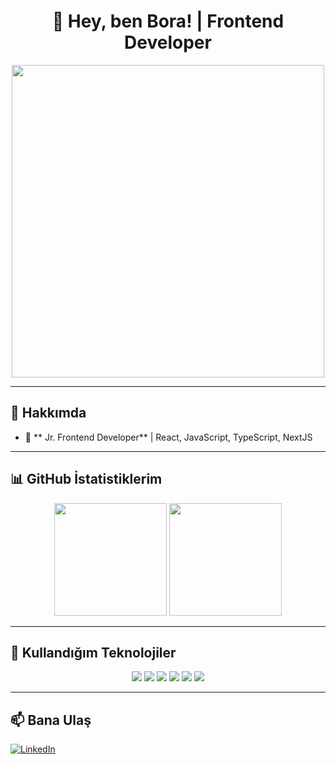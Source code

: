 <h1 align="center">👋 Hey, ben Bora! | Frontend Developer</h1>

<p align="center">
  <img src="https://media.giphy.com/media/qgQUggAC3Pfv687qPC/giphy.gif" width="500">
</p>

---

## 🚀 Hakkımda
- 🎨 ** Jr. Frontend Developer** | React, JavaScript, TypeScript, NextJS  

---

## 📊 GitHub İstatistiklerim  

<p align="center">
  <img src="https://github-readme-stats.vercel.app/api?username=boracatalbas&show_icons=true&theme=tokyonight" height="180em">
  <img src="https://github-readme-stats.vercel.app/api/top-langs/?username=boracatalbas&layout=compact&theme=tokyonight" height="180em">
</p>

---

## 🔧 Kullandığım Teknolojiler  

<p align="center">
  <img src="https://img.shields.io/badge/HTML5-%23E34F26.svg?style=for-the-badge&logo=html5&logoColor=white">
  <img src="https://img.shields.io/badge/CSS3-%231572B6.svg?style=for-the-badge&logo=css3&logoColor=white">
  <img src="https://img.shields.io/badge/JavaScript-%23F7DF1E.svg?style=for-the-badge&logo=javascript&logoColor=black">
  <img src="https://img.shields.io/badge/React-%2361DAFB.svg?style=for-the-badge&logo=react&logoColor=black">
  <img src="https://img.shields.io/badge/TailwindCSS-%2306B6D4.svg?style=for-the-badge&logo=tailwindcss&logoColor=white">
  <img src="https://img.shields.io/badge/SASS-%23CC6699.svg?style=for-the-badge&logo=sass&logoColor=white">
</p>

---

## 📫 Bana Ulaş  

[![LinkedIn](https://img.shields.io/badge/LinkedIn-%230077B5.svg?style=for-the-badge&logo=linkedin&logoColor=white)](https://www.linkedin.com/in/bora-%C3%A7atalba%C5%9F-32888a219/)   

